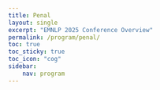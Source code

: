 ```yaml
---
title: Penal 
layout: single
excerpt: "EMNLP 2025 Conference Overview"
permalink: /program/penal/
toc: true
toc_sticky: true
toc_icon: "cog" 
sidebar: 
    nav: program
---
```

